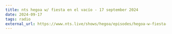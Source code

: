 ```yaml
---
title: nts hegoa w/ fiesta en el vacío - 17 september 2024
date: 2024-09-17
tags: radio
external_url: https://www.nts.live/shows/hegoa/episodes/hegoa-w-fiesta-en-el-vacio-17th-september-2024
---
```

